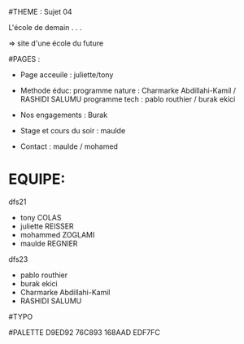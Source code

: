 #THEME :
Sujet 04

L'école de demain . . .

=> site d'une école du future

#PAGES :
* Page acceuile : juliette/tony

* Methode éduc:
    programme nature : Charmarke Abdillahi-Kamil / RASHIDI SALUMU
    programme tech : pablo   routhier / burak  ekici

* Nos engagements : Burak

* Stage et cours du soir : maulde

* Contact : maulde / mohamed

# EQUIPE:
dfs21
* tony COLAS
* juliette REISSER
* mohammed ZOGLAMI
* maulde REGNIER

dfs23
* pablo   routhier
* burak  ekici
* Charmarke Abdillahi-Kamil
* RASHIDI SALUMU

#TYPO

#PALETTE
D9ED92
76C893
168AAD
EDF7FC